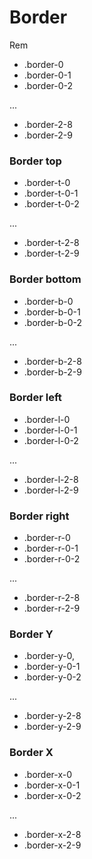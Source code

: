 # Border

Rem

- .border-0
- .border-0-1
- .border-0-2

...

- .border-2-8
- .border-2-9

### Border top

- .border-t-0
- .border-t-0-1
- .border-t-0-2

...

- .border-t-2-8
- .border-t-2-9

### Border bottom

- .border-b-0
- .border-b-0-1
- .border-b-0-2

...

- .border-b-2-8
- .border-b-2-9

### Border left

- .border-l-0
- .border-l-0-1
- .border-l-0-2

...

- .border-l-2-8
- .border-l-2-9

### Border right

- .border-r-0
- .border-r-0-1
- .border-r-0-2

...

- .border-r-2-8
- .border-r-2-9

### Border Y

- .border-y-0,
- .border-y-0-1
- .border-y-0-2

...

- .border-y-2-8
- .border-y-2-9

### Border X

- .border-x-0
- .border-x-0-1
- .border-x-0-2

...

- .border-x-2-8
- .border-x-2-9

